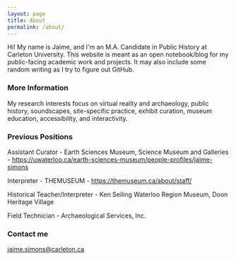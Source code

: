 ```yaml
---
layout: page
title: About
permalink: /about/
---
```


Hi! My name is Jaime, and I'm an M.A. Candidate in Public History at Carleton University. This website is meant as an open notebook/blog for my public-facing academic work and projects. It may also include some random writing as I try to figure out GitHub.

### More Information

My research interests focus on virtual reality and archaeology, public history, soundscapes, site-specific practice, exhibit curation, museum education, accessibility, and interactivity.

### Previous Positions

Assistant Curator - Earth Sciences Museum, Science Museum and Galleries - https://uwaterloo.ca/earth-sciences-museum/people-profiles/jaime-simons

Interpreter - THEMUSEUM - https://themuseum.ca/about/staff/

Historical Teacher/Interpreter - Ken Seiling Waterloo Region Museum, Doon Heritage Village

Field Technician - Archaeological Services, Inc.


### Contact me

[jaime.simons@carleton.ca](mailto:jaime.simons@carleton.ca)
